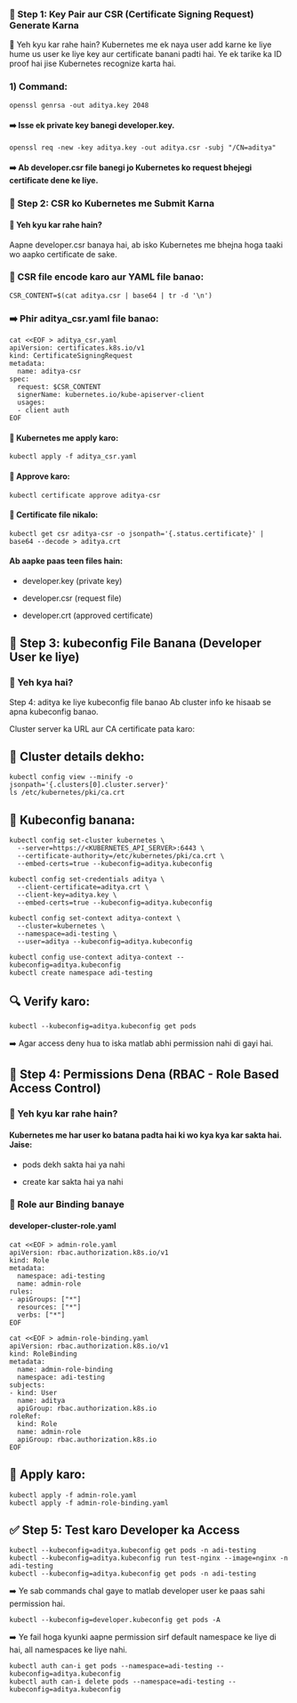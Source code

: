 ### 🔐 Step 1: Key Pair aur CSR (Certificate Signing Request) Generate Karna
🧠 Yeh kyu kar rahe hain?
Kubernetes me ek naya user add karne ke liye hume us user ke liye key aur certificate banani padti hai. Ye ek tarike ka ID proof hai jise Kubernetes recognize karta hai.

 ### 1) Command:

```
openssl genrsa -out aditya.key 2048
```
#### ➡️ Isse ek private key banegi developer.key.

```
openssl req -new -key aditya.key -out aditya.csr -subj "/CN=aditya"
```
#### ➡️ Ab developer.csr file banegi jo Kubernetes ko request bhejegi certificate dene ke liye.


### 📄 Step 2: CSR ko Kubernetes me Submit Karna

#### 🧠 Yeh kyu kar rahe hain?
Aapne developer.csr banaya hai, ab isko Kubernetes me bhejna hoga taaki wo aapko certificate de sake.


### 🔧 CSR file encode karo aur YAML file banao:

```
CSR_CONTENT=$(cat aditya.csr | base64 | tr -d '\n')

```
### ➡️ Phir aditya_csr.yaml file banao:

```
cat <<EOF > aditya_csr.yaml
apiVersion: certificates.k8s.io/v1
kind: CertificateSigningRequest
metadata:
  name: aditya-csr
spec:
  request: $CSR_CONTENT
  signerName: kubernetes.io/kube-apiserver-client
  usages:
  - client auth
EOF

```

#### 🔧 Kubernetes me apply karo:
```
kubectl apply -f aditya_csr.yaml
```
#### 🔧 Approve karo:
```
kubectl certificate approve aditya-csr
```

#### 🔧 Certificate file nikalo:

```
kubectl get csr aditya-csr -o jsonpath='{.status.certificate}' | base64 --decode > aditya.crt
```

#### Ab aapke paas teen files hain:

- developer.key (private key)

- developer.csr (request file)

- developer.crt (approved certificate)

## 🧭 Step 3: kubeconfig File Banana (Developer User ke liye)

### 🧠 Yeh kya hai?

Step 4: aditya ke liye kubeconfig file banao
Ab cluster info ke hisaab se apna kubeconfig banao.

Cluster server ka URL aur CA certificate pata karo:


## 🔧 Cluster details dekho:
```
kubectl config view --minify -o jsonpath='{.clusters[0].cluster.server}'
ls /etc/kubernetes/pki/ca.crt

```

## 🔧 Kubeconfig banana:

```
kubectl config set-cluster kubernetes \
  --server=https://<KUBERNETES_API_SERVER>:6443 \
  --certificate-authority=/etc/kubernetes/pki/ca.crt \
  --embed-certs=true --kubeconfig=aditya.kubeconfig

kubectl config set-credentials aditya \
  --client-certificate=aditya.crt \
  --client-key=aditya.key \
  --embed-certs=true --kubeconfig=aditya.kubeconfig

kubectl config set-context aditya-context \
  --cluster=kubernetes \
  --namespace=adi-testing \
  --user=aditya --kubeconfig=aditya.kubeconfig

kubectl config use-context aditya-context --kubeconfig=aditya.kubeconfig
kubectl create namespace adi-testing

```
## 🔍 Verify karo:
```
kubectl --kubeconfig=aditya.kubeconfig get pods
```
➡️ Agar access deny hua to iska matlab abhi permission nahi di gayi hai.


## 🔑 Step 4: Permissions Dena (RBAC - Role Based Access Control)

### 🧠 Yeh kyu kar rahe hain?

#### Kubernetes me har user ko batana padta hai ki wo kya kya kar sakta hai. Jaise:

- pods dekh sakta hai ya nahi

- create kar sakta hai ya nahi

### 🔧 Role aur Binding banaye
#### developer-cluster-role.yaml

```
cat <<EOF > admin-role.yaml
apiVersion: rbac.authorization.k8s.io/v1
kind: Role
metadata:
  namespace: adi-testing
  name: admin-role
rules:
- apiGroups: ["*"]
  resources: ["*"]
  verbs: ["*"]
EOF

```

```
cat <<EOF > admin-role-binding.yaml
apiVersion: rbac.authorization.k8s.io/v1
kind: RoleBinding
metadata:
  name: admin-role-binding
  namespace: adi-testing
subjects:
- kind: User
  name: aditya
  apiGroup: rbac.authorization.k8s.io
roleRef:
  kind: Role
  name: admin-role
  apiGroup: rbac.authorization.k8s.io
EOF
```
## 🔧 Apply karo:

```
kubectl apply -f admin-role.yaml
kubectl apply -f admin-role-binding.yaml

```
## ✅ Step 5: Test karo Developer ka Access

```
kubectl --kubeconfig=aditya.kubeconfig get pods -n adi-testing
kubectl --kubeconfig=aditya.kubeconfig run test-nginx --image=nginx -n adi-testing
kubectl --kubeconfig=aditya.kubeconfig get pods -n adi-testing

```
➡️ Ye sab commands chal gaye to matlab developer user ke paas sahi permission hai.

```
kubectl --kubeconfig=developer.kubeconfig get pods -A
```
➡️ Ye fail hoga kyunki aapne permission sirf default namespace ke liye di hai, all namespaces ke liye nahi.

```
kubectl auth can-i get pods --namespace=adi-testing --kubeconfig=aditya.kubeconfig
kubectl auth can-i delete pods --namespace=adi-testing --kubeconfig=aditya.kubeconfig
```










